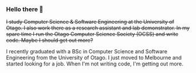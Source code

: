 ### Hello there 👋

~~I study Computer Science & Software Engineering at the University of Otago. I also work there as a research assistant and lab demonstrator. In my spare time I run the Otago Computer Science Society (OCSS) and write code. Maybe I should get out more?~~

I recently graduated with a BSc in Computer Science and Software Engineering from the University of Otago. I just moved to Melbourne and started looking for a job. When I'm not writing code, I'm getting out more.

<!--
**matthew-tyler/matthew-tyler** is a ✨ _special_ ✨ repository because its `README.md` (this file) appears on your GitHub profile.

Here are some ideas to get you started:

- 🔭 I’m currently working on ...
- 🌱 I’m currently learning ...
- 👯 I’m looking to collaborate on ...
- 🤔 I’m looking for help with ...
- 💬 Ask me about ...
- 📫 How to reach me: ...
- 😄 Pronouns: ...
- ⚡ Fun fact: ...
-->
